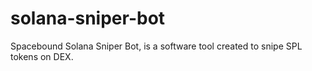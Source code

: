 # solana-sniper-bot
Spacebound Solana Sniper Bot, is a software tool created to snipe SPL tokens on DEX.
